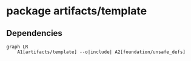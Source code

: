 # package artifacts/template

## Dependencies

```mermaid
graph LR
    A1[artifacts/template] --o|include| A2[foundation/unsafe_defs]
```

